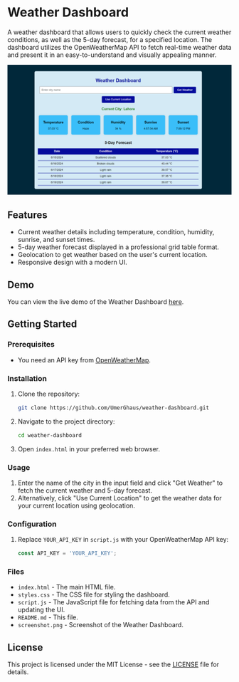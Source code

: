 # Weather Dashboard

A weather dashboard that allows users to quickly check the current weather conditions, as well as the 5-day forecast, for a specified location. The dashboard utilizes the OpenWeatherMap API to fetch real-time weather data and present it in an easy-to-understand and visually appealing manner.

![Weather Dashboard Screenshot](screenshot.png)

## Features

- Current weather details including temperature, condition, humidity, sunrise, and sunset times.
- 5-day weather forecast displayed in a professional grid table format.
- Geolocation to get weather based on the user's current location.
- Responsive design with a modern UI.

## Demo

You can view the live demo of the Weather Dashboard [here](https://umerghaus.github.io/weather-dashboard).

## Getting Started

### Prerequisites

- You need an API key from [OpenWeatherMap](https://openweathermap.org/api).

### Installation

1. Clone the repository:
    ```bash
    git clone https://github.com/UmerGhaus/weather-dashboard.git
    ```
2. Navigate to the project directory:
    ```bash
    cd weather-dashboard
    ```
3. Open `index.html` in your preferred web browser.

### Usage

1. Enter the name of the city in the input field and click "Get Weather" to fetch the current weather and 5-day forecast.
2. Alternatively, click "Use Current Location" to get the weather data for your current location using geolocation.

### Configuration

1. Replace `YOUR_API_KEY` in `script.js` with your OpenWeatherMap API key:
    ```javascript
    const API_KEY = 'YOUR_API_KEY';
    ```

### Files

- `index.html` - The main HTML file.
- `styles.css` - The CSS file for styling the dashboard.
- `script.js` - The JavaScript file for fetching data from the API and updating the UI.
- `README.md` - This file.
- `screenshot.png` - Screenshot of the Weather Dashboard.

## License

This project is licensed under the MIT License - see the [LICENSE](LICENSE) file for details.

